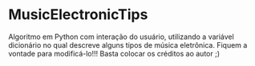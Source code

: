 # MusicElectronicTips
Algoritmo em Python com interação do usuário, utilizando a variável dicionário no qual descreve alguns tipos de música eletrônica.
Fiquem a vontade para modificá-lo!!! Basta colocar os créditos ao autor ;)
